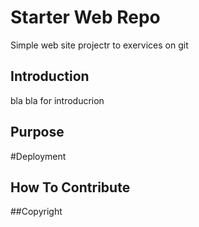 # Starter Web Repo

Simple web site projectr to exervices on git

## Introduction

bla bla for introducrion

## Purpose

#Deployment

## How To Contribute


##Copyright